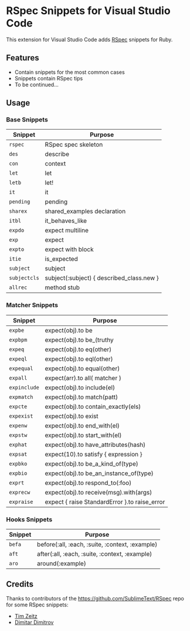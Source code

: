 # RSpec Snippets for Visual Studio Code

This extension for Visual Studio Code adds [RSpec](http://rspec.info/) snippets for Ruby.

## Features
- Contain snippets for the most common cases
- Snippets contain RSpec tips
- To be continued...

## Usage

### Base Snippets

| Snippet              | Purpose                                             |
| -------------------- | ----------------------------------------------------|
| `rspec`              | RSpec spec skeleton                                 |
| `des`                | describe                                            |
| `con`                | context                                             |
| `let`                | let                                                 |
| `letb`               | let!                                                |
| `it`                 | it                                                  |
| `pending`            | pending                                             |
| `sharex`             | shared_examples declaration                         |
| `itbl`               | it_behaves_like                                     |
| `expdo`              | expect multiline                                    |
| `exp`                | expect                                              |
| `expto`              | expect with block                                   |
| `itie`               | is_expected                                         |
| `subject`            | subject                                             |
| `subjectcls`         | subject(:subject) { described_class.new }           |
| `allrec`             | method stub                                         |

### Matcher Snippets

| Snippet              | Purpose                                             |
| -------------------- | --------------------------------------------------- |
| `expbe`              | expect(obj).to be                                   |
| `expbpm`             | expect(obj).to be_(truthy|falsey etc.)              |
| `expeq`              | expect(obj).to eq(other)                            |
| `expeql`             | expect(obj).to eql(other)                           |
| `expequal`           | expect(obj).to equal(other)                         |
| `expall`             | expect(arr).to all( matcher )                       |
| `expinclude`         | expect(obj).to include(el)                          |
| `expmatch`           | expect(obj).to match(patt)                          |
| `expcte`             | expect(obj).to contain_exactly(els)                 |
| `expexist`           | expect(obj).to exist                                |
| `expenw`             | expect(obj).to end_with(el)                         |
| `expstw`             | expect(obj).to start_with(el)                       |
| `exphat`             | expect(obj).to have_attributes(hash)                |
| `expsat`             | expect(10).to satisfy { expression }                |
| `expbko`             | expect(obj).to be_a_kind_of(type)                   |
| `expbio`             | expect(obj).to be_an_instance_of(type)              |
| `exprt`              | expect(obj).to respond_to(:foo)                     |
| `exprecw`            | expect(obj).to receive(msg).with(args)              |
| `expraise`           | expect { raise StandardError }.to raise_error       |

### Hooks Snippets

| Snippet              | Purpose                                             |
| -------------------- | --------------------------------------------------- |
| `befa`               | before(:all, :each, :suite, :context, :example)     |
| `aft`                | after(:all, :each, :suite, :context, :example)      |
| `aro`                | around(:example)                                    |

## Credits

Thanks to contributors of the https://github.com/SublimeText/RSpec repo for some RSpec snippets:
- [Tim Zeitz](https://github.com/tim3z)
- [Dimitar Dimitrov](https://github.com/mitio)
